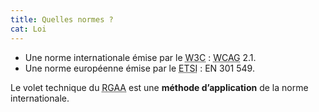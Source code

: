 ```yaml
---
title: Quelles normes ?
cat: Loi
---
```


* Une norme internationale émise par le <abbr lang="en" title="world wide web consortium">W3C</abbr> : <abbr lang="en" title="web content accessibility guidelines">WCAG</abbr> 2.1.
* Une norme européenne émise par le <abbr lang="en" title="european telecommunication standards institute">ETSI</abbr> : EN 301 549.

Le volet technique du <abbr title="référentiel général d’amélioration de l'accessibilité">RGAA</abbr> est une **méthode d’application** de la norme internationale.